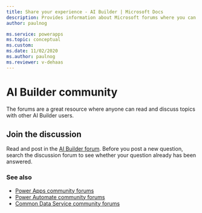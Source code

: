 ```yaml
---
title: Share your experience - AI Builder | Microsoft Docs
description: Provides information about Microsoft forums where you can read and contribute to discussions about AI Builder 
author: paulnog

ms.service: powerapps
ms.topic: conceptual
ms.custom: 
ms.date: 11/02/2020
ms.author: paulnog
ms.reviewer: v-dehaas
---
```


# AI Builder community

The forums are a great resource where anyone can read and discuss topics with other AI Builder users.

## Join the discussion

Read and post in the [AI Builder forum](https://go.microsoft.com/fwlink/?linkid=2092048). Before you post a new question, search the discussion forum to see whether your question already has been answered.

### See also

- [Power Apps community forums](https://powerusers.microsoft.com/t5/Forums/ct-p/PA_Comm_Forums)
- [Power Automate community forums](https://powerusers.microsoft.com/t5/Microsoft-Power-Automate/ct-p/MPACommunity)
- [Common Data Service community forums](https://powerusers.microsoft.com/t5/Common-Data-Services/ct-p/PA_CommonDataServices)  
